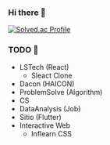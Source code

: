 ### Hi there 👋

[![Solved.ac Profile](http://mazassumnida.wtf/api/v2/generate_badge?boj=pym7857)](https://solved.ac/pym7857/)

### TODO 🎯
- LSTech (React)
  - Sleact Clone
- Dacon (HAICON)
- ProblemSolve (Algorithm)
- CS
- DataAnalysis (Job)
- Sitio (Flutter)
- Interactive Web
  - Inflearn CSS 
